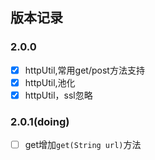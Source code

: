 ## 版本记录

### 2.0.0

* [x] httpUtil,常用get/post方法支持
* [x] httpUtil,池化
* [x] httpUtil，ssl忽略

### 2.0.1(doing)

* [ ]  get增加`get(String url)`方法